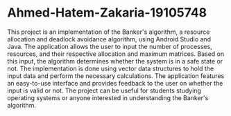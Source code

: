 # Ahmed-Hatem-Zakaria-19105748

This project is an implementation of the Banker's algorithm, a resource allocation and deadlock avoidance algorithm, using Android Studio and Java. 
The application allows the user to input the number of processes, resources, and their respective allocation and maximum matrices. 
Based on this input, the algorithm determines whether the system is in a safe state or not. 
The implementation is done using vector data structures to hold the input data and perform the necessary calculations. 
The application features an easy-to-use interface and provides feedback to the user on whether the input is valid or not. 
The project can be useful for students studying operating systems or anyone interested in understanding the Banker's algorithm.
